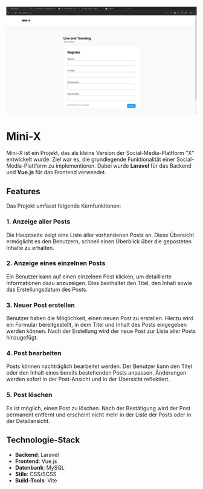 ![alt text](https://github.com/mmccjjj/miniX/blob/main/Titel.png?raw=true)

# Mini-X

Mini-X ist ein Projekt, das als kleine Version der Social-Media-Plattform "X" entwickelt wurde. Ziel war es, die grundlegende Funktionalität einer Social-Media-Plattform zu implementieren. Dabei wurde **Laravel** für das Backend und **Vue.js** für das Frontend verwendet.

## Features

Das Projekt umfasst folgende Kernfunktionen:

### 1. Anzeige aller Posts

Die Hauptseite zeigt eine Liste aller vorhandenen Posts an. Diese Übersicht ermöglicht es den Benutzern, schnell einen Überblick über die geposteten Inhalte zu erhalten.

### 2. Anzeige eines einzelnen Posts

Ein Benutzer kann auf einen einzelnen Post klicken, um detaillierte Informationen dazu anzuzeigen. Dies beinhaltet den Titel, den Inhalt sowie das Erstellungsdatum des Posts.

### 3. Neuer Post erstellen

Benutzer haben die Möglichkeit, einen neuen Post zu erstellen. Hierzu wird ein Formular bereitgestellt, in dem Titel und Inhalt des Posts eingegeben werden können. Nach der Erstellung wird der neue Post zur Liste aller Posts hinzugefügt.

### 4. Post bearbeiten

Posts können nachträglich bearbeitet werden. Der Benutzer kann den Titel oder den Inhalt eines bereits bestehenden Posts anpassen. Änderungen werden sofort in der Post-Ansicht und in der Übersicht reflektiert.

### 5. Post löschen

Es ist möglich, einen Post zu löschen. Nach der Bestätigung wird der Post permanent entfernt und erscheint nicht mehr in der Liste der Posts oder in der Detailansicht.

## Technologie-Stack

-   **Backend**: Laravel
-   **Frontend**: Vue.js
-   **Datenbank**: MySQL
-   **Stile**: CSS/SCSS
-   **Build-Tools**: Vite
